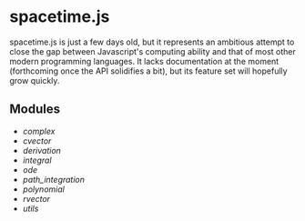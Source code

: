 # spacetime.js

spacetime.js is just a few days old, but it represents an ambitious attempt to close the gap between Javascript's computing ability and that of most other modern programming languages. It lacks documentation at the moment (forthcoming once the API solidifies a bit), but its feature set will hopefully grow quickly.

## Modules

- *complex*
- *cvector*
- *derivation*
- *integral*
- *ode*
- *path\_integration*
- *polynomial*
- *rvector*
- *utils*
